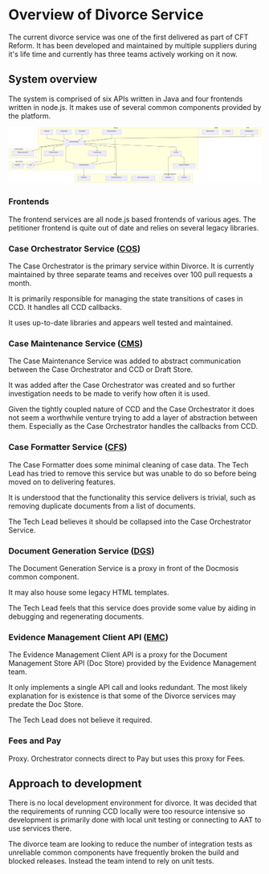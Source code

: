 # Overview of Divorce Service

The current divorce service was one of the first delivered as part of CFT Reform. It has been developed and maintained by multiple suppliers during it's life time and currently has three teams actively working on it now.

## System overview

The system is comprised of six APIs written in Java and four frontends written in node.js. It makes use of several common components provided by the platform.

![divorce overview](/image/as-is-overview.mmd.png)

### Frontends

The frontend services are all node.js based frontends of various ages. The petitioner frontend is quite out of date and relies on several legacy libraries.

### Case Orchestrator Service ([COS](https://github.com/hmcts/div-case-orchestration-service))

The Case Orchestrator is the primary service within Divorce. It is currently maintained by three separate teams and receives over 100 pull requests a month.

It is primarily responsible for managing the state transitions of cases in CCD. It handles all CCD callbacks.

It uses up-to-date libraries and appears well tested and maintained.

### Case Maintenance Service ([CMS](https://github.com/hmcts/div-case-maintenance-service))

The Case Maintenance Service was added to abstract communication between the Case Orchestrator and CCD or Draft Store.

It was added after the Case Orchestrator was created and so further investigation needs to be made to verify how often it is used.

Given the tightly coupled nature of CCD and the Case Orchestrator it does not seem a worthwhile venture trying to add a layer of abstraction between them. Especially as the Case Orchestrator handles the callbacks from CCD.

### Case Formatter Service ([CFS](https://github.com/hmcts/div-case-data-formatter))

The Case Formatter does some minimal cleaning of case data. The Tech Lead has tried to remove this service but was unable to do so before being moved on to delivering features.

It is understood that the functionality this service delivers is trivial, such as removing duplicate documents from a list of documents.

The Tech Lead believes it should be collapsed into the Case Orchestrator Service.

### Document Generation Service ([DGS](https://github.com/hmcts/div-document-generator-client))

The Document Generation Service is a proxy in front of the Docmosis common component.

It may also house some legacy HTML templates.

The Tech Lead feels that this service does provide some value by aiding in debugging and regenerating documents.

### Evidence Management Client API ([EMC](https://github.com/hmcts/div-evidence-management-client-api))

The Evidence Management Client API is a proxy for the Document Management Store API (Doc Store) provided by the Evidence Management team.

It only implements a single API call and looks redundant. The most likely explanation for is existence is that some of the Divorce services may predate the Doc Store.

The Tech Lead does not believe it required.

### Fees and Pay

Proxy. Orchestrator connects direct to Pay but uses this proxy for Fees.

## Approach to development

There is no local development environment for divorce. It was decided that the requirements of running CCD locally were too resource intensive so development is primarily done with local unit testing or connecting to AAT to use services there.

The divorce team are looking to reduce the number of integration tests as unreliable common components have frequently broken the build and blocked releases. Instead the team intend to rely on unit tests.
